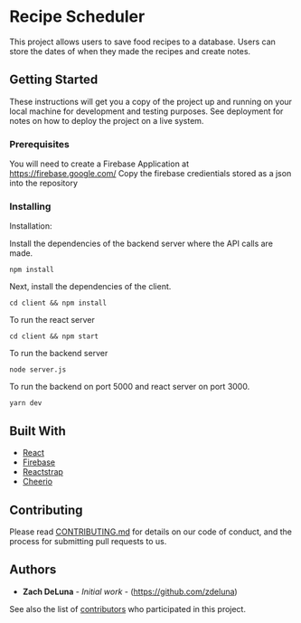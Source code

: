 # Recipe Scheduler

This project allows users to save food recipes to a database. Users can store the dates of when they made the recipes and create notes.

## Getting Started

These instructions will get you a copy of the project up and running on your local machine for development and testing purposes. See deployment for notes on how to deploy the project on a live system.

### Prerequisites

You will need to create a Firebase Application at https://firebase.google.com/
Copy the firebase credientials stored as a json into the repository

### Installing

Installation:

Install the dependencies of the backend server where the API calls are made.

```
npm install
```

Next, install the dependencies of the client.

```
cd client && npm install
```

To run the react server

```
cd client && npm start
```

To run the backend server

```
node server.js
```

To run the backend on port 5000 and react server on port 3000.

```
yarn dev
```

## Built With

-   [React](https://reactjs.org/)
-   [Firebase](https://firebase.google.com/)
-   [Reactstrap](https://reactstrap.github.io/)
-   [Cheerio](https://cheerio.js.org/)

## Contributing

Please read [CONTRIBUTING.md](https://gist.github.com/PurpleBooth/b24679402957c63ec426) for details on our code of conduct, and the process for submitting pull requests to us.

## Authors

-   **Zach DeLuna** - _Initial work_ - (https://github.com/zdeluna)

See also the list of [contributors](https://github.com/zdeluna/RecipeApp/contributors) who participated in this project.
